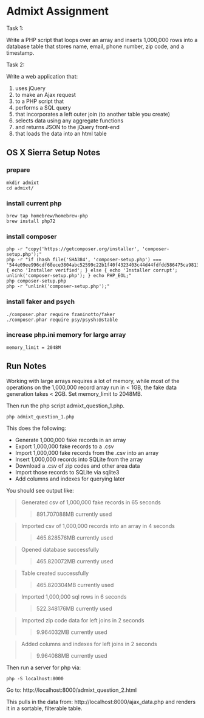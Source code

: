 # Admixt Assignment

Task 1:

Write a PHP script that loops over an array and inserts 1,000,000 rows into a database table that stores name, email, phone number, zip code, and a timestamp.

Task 2: 

Write a web application that:

1. uses jQuery
2. to make an Ajax request
3. to a PHP script that  
4. performs a SQL query
5. that incorporates a left outer join (to another table you create)
6. selects data using any aggregate functions
7. and returns JSON to the jQuery front-end
8. that loads the data into an html table


## OS X Sierra Setup Notes

### prepare

    mkdir admixt
    cd admixt/

### install current php

    brew tap homebrew/homebrew-php
    brew install php72

### install composer

    php -r "copy('https://getcomposer.org/installer', 'composer-setup.php');"
    php -r "if (hash_file('SHA384', 'composer-setup.php') === '544e09ee996cdf60ece3804abc52599c22b1f40f4323403c44d44fdfdd586475ca9813a858088ffbc1f233e9b180f061') { echo 'Installer verified'; } else { echo 'Installer corrupt'; unlink('composer-setup.php'); } echo PHP_EOL;"
    php composer-setup.php
    php -r "unlink('composer-setup.php');"

### install faker and psych

    ./composer.phar require fzaninotto/faker
    ./composer.phar require psy/psysh:@stable

### increase php.ini memory for large array

    memory_limit = 2048M

## Run Notes
Working with large arrays requires a lot of memory, while most of the operations on the 1,000,000 record array run in < 1GB, the fake data generation takes < 2GB.  Set memory_limit to 2048MB.

Then run the php script admixt_question_1.php.

    php admixt_question_1.php

This does the following:
- Generate 1,000,000 fake records in an array
- Export 1,000,000 fake records to a .csv
- Import 1,000,000 fake records from the .csv into an array
- Insert 1,000,000 records into SQLite from the array
- Download a .csv of zip codes and other area data
- Import those records to SQLite via sqlite3
- Add columns and indexes for querying later

You should see output like:

>Generated csv of 1,000,000 fake records in 65 seconds
>>891.707088MB currently used

>Imported csv of 1,000,000 records into an array in 4 seconds
>>465.828576MB currently used

>Opened database successfully
>>465.820072MB currently used

>Table created successfully
>>465.820304MB currently used

>Imported 1,000,000 sql rows in 6 seconds
>>522.348176MB currently used

>Imported zip code data for left joins in 2 seconds
>>9.964032MB currently used

>Added columns and indexes for left joins in 2 seconds
>>9.964088MB currently used

Then run a server for php via:

    php -S localhost:8000

Go to:
http://localhost:8000/admixt_question_2.html

This pulls in the data from:
http://localhost:8000/ajax_data.php
and renders it in a sortable, filterable table.